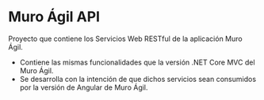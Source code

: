 # Muro Ágil API
Proyecto que contiene los Servicios Web RESTful de la aplicación Muro Ágil.

- Contiene las mismas funcionalidades que la versión .NET Core MVC del Muro Ágil.
- Se desarrolla con la intención de que dichos servicios sean consumidos por la versión de Angular de Muro Ágil.
